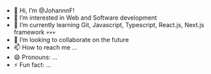 - 👋 Hi, I’m @JohannnF!
- 👀 I’m interested in Web and Software development
- 🌱 I’m currently learning Git, Javascript, Typescript, React.js, Next.js framework 💀💀💀
- 💞️ I’m looking to collaborate on the future
- 📫 How to reach me ...
- 😄 Pronouns: ...
- ⚡ Fun fact: ...

<!---
JohannnF/JohannnF is a ✨ special ✨ repository because its `README.md` (this file) appears on your GitHub profile.
You can click the Preview link to take a look at your changes.
--->
